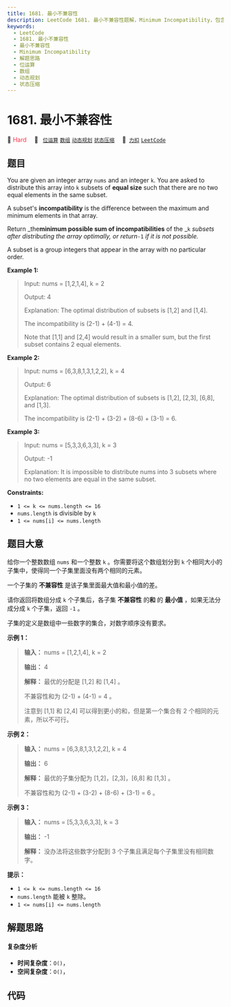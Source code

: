 ```yaml
---
title: 1681. 最小不兼容性
description: LeetCode 1681. 最小不兼容性题解，Minimum Incompatibility，包含解题思路、复杂度分析以及完整的 JavaScript 代码实现。
keywords:
  - LeetCode
  - 1681. 最小不兼容性
  - 最小不兼容性
  - Minimum Incompatibility
  - 解题思路
  - 位运算
  - 数组
  - 动态规划
  - 状态压缩
---
```


# 1681. 最小不兼容性

🔴 <font color=#ff334b>Hard</font>&emsp; 🔖&ensp; [`位运算`](/tag/bit-manipulation.md) [`数组`](/tag/array.md) [`动态规划`](/tag/dynamic-programming.md) [`状态压缩`](/tag/bitmask.md)&emsp; 🔗&ensp;[`力扣`](https://leetcode.cn/problems/minimum-incompatibility) [`LeetCode`](https://leetcode.com/problems/minimum-incompatibility)

## 题目

You are given an integer array `nums`​​​ and an integer `k`. You are asked to
distribute this array into `k` subsets of **equal size** such that there are
no two equal elements in the same subset.

A subset's **incompatibility** is the difference between the maximum and
minimum elements in that array.

Return _the**minimum possible sum of incompatibilities** of the _`k` _subsets
after distributing the array optimally, or return_`-1` _if it is not
possible._

A subset is a group integers that appear in the array with no particular
order.



**Example 1:**

> Input: nums = [1,2,1,4], k = 2
> 
> Output: 4
> 
> Explanation: The optimal distribution of subsets is [1,2] and [1,4].
> 
> The incompatibility is (2-1) + (4-1) = 4.
> 
> Note that [1,1] and [2,4] would result in a smaller sum, but the first subset contains 2 equal elements.

**Example 2:**

> Input: nums = [6,3,8,1,3,1,2,2], k = 4
> 
> Output: 6
> 
> Explanation: The optimal distribution of subsets is [1,2], [2,3], [6,8], and [1,3].
> 
> The incompatibility is (2-1) + (3-2) + (8-6) + (3-1) = 6.

**Example 3:**

> Input: nums = [5,3,3,6,3,3], k = 3
> 
> Output: -1
> 
> Explanation: It is impossible to distribute nums into 3 subsets where no two elements are equal in the same subset.

**Constraints:**

  * `1 <= k <= nums.length <= 16`
  * `nums.length` is divisible by `k`
  * `1 <= nums[i] <= nums.length`


## 题目大意

给你一个整数数组 `nums`​​​ 和一个整数 `k` 。你需要将这个数组划分到 `k` 个相同大小的子集中，使得同一个子集里面没有两个相同的元素。

一个子集的 **不兼容性** 是该子集里面最大值和最小值的差。

请你返回将数组分成 `k` 个子集后，各子集 **不兼容性** 的**和** 的 **最小值** ，如果无法分成分成 `k` 个子集，返回 `-1` 。

子集的定义是数组中一些数字的集合，对数字顺序没有要求。

**示例 1：**

> 
> 
> 
> 
> 
> **输入：** nums = [1,2,1,4], k = 2
> 
> **输出：** 4
> 
> **解释：** 最优的分配是 [1,2] 和 [1,4] 。
> 
> 不兼容性和为 (2-1) + (4-1) = 4 。
> 
> 注意到 [1,1] 和 [2,4] 可以得到更小的和，但是第一个集合有 2 个相同的元素，所以不可行。

**示例 2：**

> 
> 
> 
> 
> 
> **输入：** nums = [6,3,8,1,3,1,2,2], k = 4
> 
> **输出：** 6
> 
> **解释：** 最优的子集分配为 [1,2]，[2,3]，[6,8] 和 [1,3] 。
> 
> 不兼容性和为 (2-1) + (3-2) + (8-6) + (3-1) = 6 。
> 
> 

**示例 3：**

> 
> 
> 
> 
> 
> **输入：** nums = [5,3,3,6,3,3], k = 3
> 
> **输出：** -1
> 
> **解释：** 没办法将这些数字分配到 3 个子集且满足每个子集里没有相同数字。
> 
> 

**提示：**

  * `1 <= k <= nums.length <= 16`
  * `nums.length` 能被 `k` 整除。
  * `1 <= nums[i] <= nums.length`


## 解题思路

#### 复杂度分析

- **时间复杂度**：`O()`，
- **空间复杂度**：`O()`，

## 代码

```javascript

```